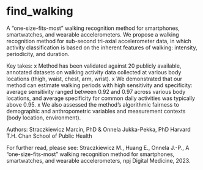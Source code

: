# find_walking
A “one-size-fits-most” walking recognition method for smartphones, smartwatches, and wearable accelerometers.
We propose a walking recognition method for sub-second tri-axial accelerometer data, in which activity classification is based on the inherent features of walking: intensity, periodicity, and duration.

Key takes:
x Method has been validated against 20 publicly available, annotated datasets on walking activity data collected at various body locations (thigh, waist, chest, arm, wrist).
x We demonstrated that our method can estimate walking periods with high sensitivity and specificity: average sensitivity ranged between 0.92 and 0.97 across various body locations, and average specificity for common daily activities was typically above 0.95.
x We also assessed the method’s algorithmic fairness to demographic and anthropometric variables and measurement contexts (body location, environment).

Authors:
Straczkiewicz Marcin, PhD & Onnela Jukka-Pekka, PhD
Harvard T.H. Chan School of Public Health

For further read, please see:
Straczkiewicz M., Huang E., Onnela J.-P., A “one-size-fits-most” walking recognition method for smartphones, smartwatches, and wearable accelerometers, npj Digital Medicine, 2023.
